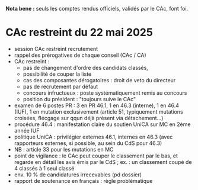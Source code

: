 **Nota bene :** seuls les comptes rendus officiels, validés par le CAc, font foi.

# CAc restreint du 22 mai 2025

- session CAc restreint recrutement
- rappel des prérogatives de chaque conseil (CAc / CA)
- CAc restreint :
    - pas de changement d'ordre des candidats classés, 
	 - possibilité de couper la liste
	 - cas des composantes dérogatoires : droit de veto du directeur
	 - pas de recrutement par défaut
	 - concours infructueux : poste systématiquement remis au concours
	 - position du président : "toujours suive le CAc"
- examen de 6 postes PR : 3 en PR 46.1, 1 en 46.3 (interne), 1 en 46.4 (IUF), 1 en mutation exclusivement (article 51, typiquement mutations croisées, flécgage sur qqun déjà présent via détachement...)
- procédure 46.4 : manifestation claire du soutien UniCA sur MC en 2ème année IUF 
- politique UniCA : privilégier externes 46.1, internes en 46.3 (avec rapporteurs externes, si possible, au sein du CdS pour 46.3)
- NB : article 33 pour les mutations en MC
- point de vigilance : le CAc peut couper le classement par le bas, et regarde en détail les avis émis par le CdS ; ex. : un classement coupé de 4 classés à 1 seul classé
- env. 10 % de candidatures irrecevables (pd dossier)
- rapport de soutenance en français : règle problématique
